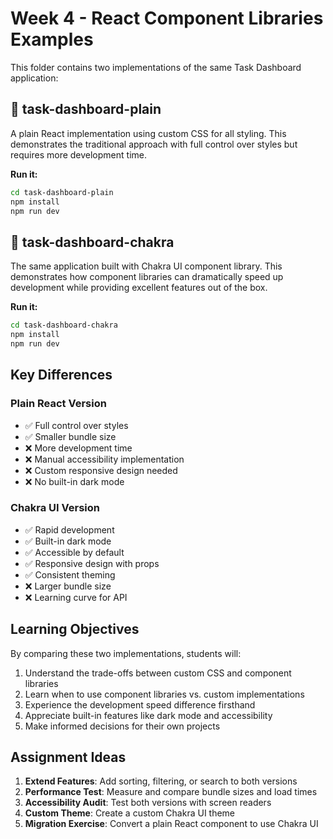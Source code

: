 # Week 4 - React Component Libraries Examples

This folder contains two implementations of the same Task Dashboard application:

## 📁 task-dashboard-plain
A plain React implementation using custom CSS for all styling. This demonstrates the traditional approach with full control over styles but requires more development time.

**Run it:**
```bash
cd task-dashboard-plain
npm install
npm run dev
```

## 📁 task-dashboard-chakra
The same application built with Chakra UI component library. This demonstrates how component libraries can dramatically speed up development while providing excellent features out of the box.

**Run it:**
```bash
cd task-dashboard-chakra
npm install
npm run dev
```

## Key Differences

### Plain React Version
- ✅ Full control over styles
- ✅ Smaller bundle size
- ❌ More development time
- ❌ Manual accessibility implementation
- ❌ Custom responsive design needed
- ❌ No built-in dark mode

### Chakra UI Version
- ✅ Rapid development
- ✅ Built-in dark mode
- ✅ Accessible by default
- ✅ Responsive design with props
- ✅ Consistent theming
- ❌ Larger bundle size
- ❌ Learning curve for API

## Learning Objectives

By comparing these two implementations, students will:

1. Understand the trade-offs between custom CSS and component libraries
2. Learn when to use component libraries vs. custom implementations
3. Experience the development speed difference firsthand
4. Appreciate built-in features like dark mode and accessibility
5. Make informed decisions for their own projects

## Assignment Ideas

1. **Extend Features**: Add sorting, filtering, or search to both versions
2. **Performance Test**: Measure and compare bundle sizes and load times
3. **Accessibility Audit**: Test both versions with screen readers
4. **Custom Theme**: Create a custom Chakra UI theme
5. **Migration Exercise**: Convert a plain React component to use Chakra UI